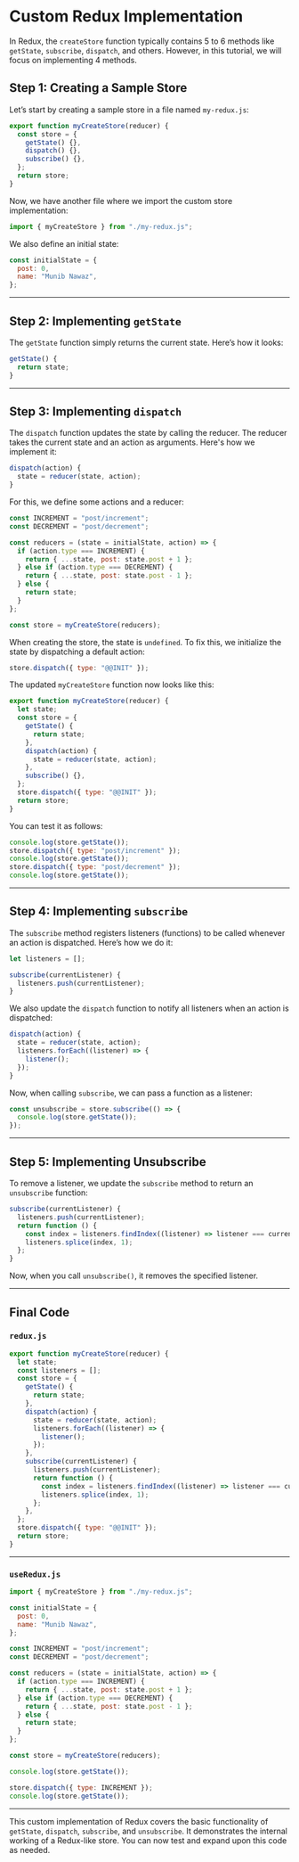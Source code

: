 # Custom Redux Implementation

In Redux, the `createStore` function typically contains 5 to 6 methods like `getState`, `subscribe`, `dispatch`, and others. However, in this tutorial, we will focus on implementing 4 methods.

## Step 1: Creating a Sample Store

Let’s start by creating a sample store in a file named `my-redux.js`:

```javascript
export function myCreateStore(reducer) {
  const store = {
    getState() {},
    dispatch() {},
    subscribe() {},
  };
  return store;
}
```

Now, we have another file where we import the custom store implementation:

```javascript
import { myCreateStore } from "./my-redux.js";
```

We also define an initial state:

```javascript
const initialState = {
  post: 0,
  name: "Munib Nawaz",
};
```

---

## Step 2: Implementing `getState`

The `getState` function simply returns the current state. Here’s how it looks:

```javascript
getState() {
  return state;
}
```

---

## Step 3: Implementing `dispatch`

The `dispatch` function updates the state by calling the reducer. The reducer takes the current state and an action as arguments. Here's how we implement it:

```javascript
dispatch(action) {
  state = reducer(state, action);
}
```

For this, we define some actions and a reducer:

```javascript
const INCREMENT = "post/increment";
const DECREMENT = "post/decrement";

const reducers = (state = initialState, action) => {
  if (action.type === INCREMENT) {
    return { ...state, post: state.post + 1 };
  } else if (action.type === DECREMENT) {
    return { ...state, post: state.post - 1 };
  } else {
    return state;
  }
};

const store = myCreateStore(reducers);
```

When creating the store, the state is `undefined`. To fix this, we initialize the state by dispatching a default action:

```javascript
store.dispatch({ type: "@@INIT" });
```

The updated `myCreateStore` function now looks like this:

```javascript
export function myCreateStore(reducer) {
  let state;
  const store = {
    getState() {
      return state;
    },
    dispatch(action) {
      state = reducer(state, action);
    },
    subscribe() {},
  };
  store.dispatch({ type: "@@INIT" });
  return store;
}
```

You can test it as follows:

```javascript
console.log(store.getState());
store.dispatch({ type: "post/increment" });
console.log(store.getState());
store.dispatch({ type: "post/decrement" });
console.log(store.getState());
```

---

## Step 4: Implementing `subscribe`

The `subscribe` method registers listeners (functions) to be called whenever an action is dispatched. Here’s how we do it:

```javascript
let listeners = [];

subscribe(currentListener) {
  listeners.push(currentListener);
}
```

We also update the `dispatch` function to notify all listeners when an action is dispatched:

```javascript
dispatch(action) {
  state = reducer(state, action);
  listeners.forEach((listener) => {
    listener();
  });
}
```

Now, when calling `subscribe`, we can pass a function as a listener:

```javascript
const unsubscribe = store.subscribe(() => {
  console.log(store.getState());
});
```

---

## Step 5: Implementing Unsubscribe

To remove a listener, we update the `subscribe` method to return an `unsubscribe` function:

```javascript
subscribe(currentListener) {
  listeners.push(currentListener);
  return function () {
    const index = listeners.findIndex((listener) => listener === currentListener);
    listeners.splice(index, 1);
  };
}
```

Now, when you call `unsubscribe()`, it removes the specified listener.

---

## Final Code

### `redux.js`

```javascript
export function myCreateStore(reducer) {
  let state;
  const listeners = [];
  const store = {
    getState() {
      return state;
    },
    dispatch(action) {
      state = reducer(state, action);
      listeners.forEach((listener) => {
        listener();
      });
    },
    subscribe(currentListener) {
      listeners.push(currentListener);
      return function () {
        const index = listeners.findIndex((listener) => listener === currentListener);
        listeners.splice(index, 1);
      };
    },
  };
  store.dispatch({ type: "@@INIT" });
  return store;
}
```

---

### `useRedux.js`

```javascript
import { myCreateStore } from "./my-redux.js";

const initialState = {
  post: 0,
  name: "Munib Nawaz",
};

const INCREMENT = "post/increment";
const DECREMENT = "post/decrement";

const reducers = (state = initialState, action) => {
  if (action.type === INCREMENT) {
    return { ...state, post: state.post + 1 };
  } else if (action.type === DECREMENT) {
    return { ...state, post: state.post - 1 };
  } else {
    return state;
  }
};

const store = myCreateStore(reducers);

console.log(store.getState());

store.dispatch({ type: INCREMENT });
console.log(store.getState());
```

---

This custom implementation of Redux covers the basic functionality of `getState`, `dispatch`, `subscribe`, and `unsubscribe`. It demonstrates the internal working of a Redux-like store. You can now test and expand upon this code as needed.
```